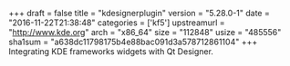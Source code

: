 +++
draft = false
title = "kdesignerplugin"
version = "5.28.0-1"
date = "2016-11-22T21:38:48"
categories = ['kf5']
upstreamurl = "http://www.kde.org"
arch = "x86_64"
size = "112848"
usize = "485556"
sha1sum = "a638dc11798175b4e88bac091d3a578712861104"
+++
Integrating KDE frameworks widgets with Qt Designer.